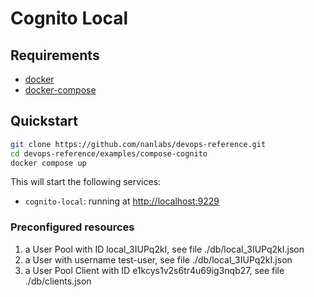# Cognito Local

## Requirements

- [docker](https://www.docker.com/)
- [docker-compose](https://docs.docker.com/compose/install/)

## Quickstart

```sh
git clone https://github.com/nanlabs/devops-reference.git
cd devops-reference/examples/compose-cognito
docker compose up
```

This will start the following services:

- `cognito-local`: running at [http://localhost:9229](http://localhost:9229)

### Preconfigured resources

1. a User Pool with ID local_3IUPq2kI, see file ./db/local_3IUPq2kI.json
2. a User with username test-user, see file ./db/local_3IUPq2kI.json
3. a User Pool Client with ID e1kcys1v2s6tr4u69ig3nqb27, see file ./db/clients.json

